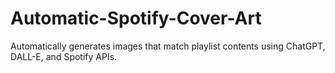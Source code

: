 # Automatic-Spotify-Cover-Art
Automatically generates images that match playlist contents using ChatGPT, DALL-E, and Spotify APIs.
